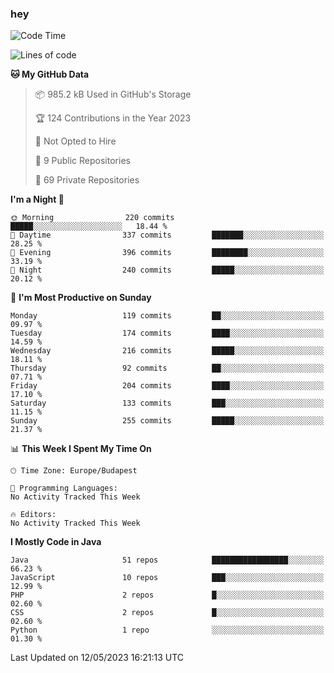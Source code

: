 ### hey

<!--START_SECTION:waka-->
![Code Time](http://img.shields.io/badge/Code%20Time-884%20hrs%2054%20mins-blue)

![Lines of code](https://img.shields.io/badge/From%20Hello%20World%20I%27ve%20Written-963.6%20thousand%20lines%20of%20code-blue)

**🐱 My GitHub Data** 

> 📦 985.2 kB Used in GitHub's Storage 
 > 
> 🏆 124 Contributions in the Year 2023
 > 
> 🚫 Not Opted to Hire
 > 
> 📜 9 Public Repositories 
 > 
> 🔑 69 Private Repositories 
 > 
**I'm a Night 🦉** 

```text
🌞 Morning                220 commits         █████░░░░░░░░░░░░░░░░░░░░   18.44 % 
🌆 Daytime                337 commits         ███████░░░░░░░░░░░░░░░░░░   28.25 % 
🌃 Evening                396 commits         ████████░░░░░░░░░░░░░░░░░   33.19 % 
🌙 Night                  240 commits         █████░░░░░░░░░░░░░░░░░░░░   20.12 % 
```
📅 **I'm Most Productive on Sunday** 

```text
Monday                   119 commits         ██░░░░░░░░░░░░░░░░░░░░░░░   09.97 % 
Tuesday                  174 commits         ████░░░░░░░░░░░░░░░░░░░░░   14.59 % 
Wednesday                216 commits         █████░░░░░░░░░░░░░░░░░░░░   18.11 % 
Thursday                 92 commits          ██░░░░░░░░░░░░░░░░░░░░░░░   07.71 % 
Friday                   204 commits         ████░░░░░░░░░░░░░░░░░░░░░   17.10 % 
Saturday                 133 commits         ███░░░░░░░░░░░░░░░░░░░░░░   11.15 % 
Sunday                   255 commits         █████░░░░░░░░░░░░░░░░░░░░   21.37 % 
```


📊 **This Week I Spent My Time On** 

```text
🕑︎ Time Zone: Europe/Budapest

💬 Programming Languages: 
No Activity Tracked This Week

🔥 Editors: 
No Activity Tracked This Week
```

**I Mostly Code in Java** 

```text
Java                     51 repos            █████████████████░░░░░░░░   66.23 % 
JavaScript               10 repos            ███░░░░░░░░░░░░░░░░░░░░░░   12.99 % 
PHP                      2 repos             █░░░░░░░░░░░░░░░░░░░░░░░░   02.60 % 
CSS                      2 repos             █░░░░░░░░░░░░░░░░░░░░░░░░   02.60 % 
Python                   1 repo              ░░░░░░░░░░░░░░░░░░░░░░░░░   01.30 % 
```




 Last Updated on 12/05/2023 16:21:13 UTC
<!--END_SECTION:waka-->
